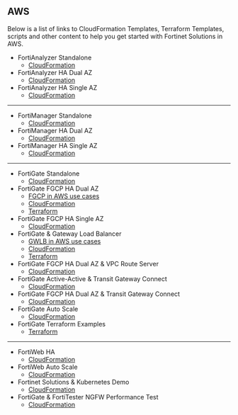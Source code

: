 ## AWS

Below is a list of links to CloudFormation Templates, Terraform Templates, scripts and other content to help you get started with Fortinet Solutions in AWS.


  - FortiAnalyzer Standalone
      - [CloudFormation](https://github.com/FortinetCloudCSE/fortianalyzer-aws-standalone-cloudformation)
  - FortiAnalyzer HA Dual AZ
      - [CloudFormation](https://github.com/FortinetCloudCSE/fortianalyzer-aws-ha-dualaz-cloudformation)
  - FortiAnalyzer HA Single AZ
      - [CloudFormation](https://github.com/FortinetCloudCSE/fortianalyzer-aws-ha-singleaz-cloudformation)
---
  - FortiManager Standalone
      - [CloudFormation](https://github.com/FortinetCloudCSE/fortimanager-aws-standalone-cloudformation)
  - FortiManager HA Dual AZ
      - [CloudFormation](https://github.com/FortinetCloudCSE/fortimanager-aws-ha-dualaz-cloudformation)
  - FortiManager HA Single AZ
      - [CloudFormation](https://github.com/FortinetCloudCSE/fortimanager-aws-ha-singleaz-cloudformation)
---
  - FortiGate Standalone
      - [CloudFormation](https://github.com/FortinetCloudCSE/fortigate-aws-standalone-cloudformation)
  - FortiGate FGCP HA Dual AZ
      - [FGCP in AWS use cases](https://fortinetcloudcse.github.io/FGCP-in-AWS/)
      - [CloudFormation](https://github.com/FortinetCloudCSE/fortigate-aws-ha-dualaz-cloudformation)
	  - [Terraform](https://github.com/FortinetCloudCSE/fortigate-aws-ha-dualaz-terraform)
  - FortiGate FGCP HA Single AZ
      - [CloudFormation](https://github.com/hgaberra/fortigate-aws-ha-singleaz-cloudformation)
  - FortiGate & Gateway Load Balancer
      - [GWLB in AWS use cases](https://fortinetcloudcse.github.io/GWLB-in-AWS/)
      - [CloudFormation](https://github.com/FortinetCloudCSE/fortigate-aws-gwlb-cloudformation)
	  - [Terraform](https://github.com/FortinetCloudCSE/fortigate-aws-gwlb-terraform)
  - FortiGate FGCP HA Dual AZ & VPC Route Server
      - [CloudFormation](https://github.com/FortinetCloudCSE/fortigate-aws-vpc-routeserver-ha-dual-az-cloudformation)
  - FortiGate Active-Active & Transit Gateway Connect
      - [CloudFormation](https://github.com/hgaberra/fortigate-aws-tgwconnect-active-active-cloudformation)
  - FortiGate FGCP HA Dual AZ & Transit Gateway Connect
      - [CloudFormation](https://github.com/hgaberra/fortigate-aws-tgwconnect-ha-dualaz-cloudformation)
  - FortiGate Auto Scale
      - [CloudFormation](https://docs.fortinet.com/document/fortigate-public-cloud/7.4.0/aws-administration-guide/397979/deploying-auto-scaling-on-aws)
  - FortiGate Terraform Examples
      - [Terraform](https://github.com/fortinet/fortigate-terraform-deploy/tree/main/aws)
---
  - FortiWeb HA
      - [CloudFormation](https://docs.fortinet.com/document/fortiweb-public-cloud/latest/use-case-high-availability-for-fortiweb-on-aws/556435/overview)
  - FortiWeb Auto Scale
      - [CloudFormation](https://docs.fortinet.com/document/fortiweb-public-cloud/latest/deploying-auto-scaling-on-aws)
  - Fortinet Solutions & Kubernetes Demo
      - [CloudFormation](https://github.com/hgaberra/fortigate-fortiadc-forticwp-aws-kubernetes-integration-cloudformation)
  - FortiGate & FortiTester NGFW Performance Test
      - [CloudFormation](https://github.com/hgaberra/fortigate-fortitester-aws-ngfw-performance-test-cloudformation)
